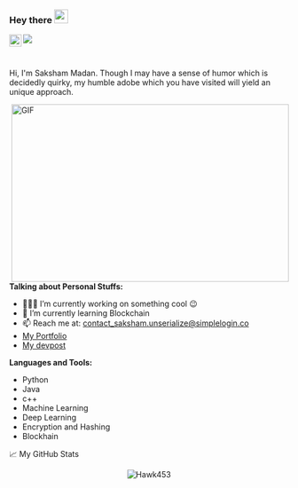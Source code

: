 ### Hey there <img src="https://media.giphy.com/media/hvRJCLFzcasrR4ia7z/giphy.gif" width="25px">
<a href="https://www.linkedin.com/in/sakshammadan/">
  <img align="left" alt="Saksham's LinkedIN" width="22px" src="https://raw.githubusercontent.com/peterthehan/peterthehan/master/assets/linkedin.svg" />
</a>

![](https://visitor-badge.glitch.me/badge?page_id=Hawk453.Hawk453)

<br />

Hi, I'm Saksham Madan. Though I may have a sense of humor which is decidedly quirky, my humble adobe which you have visited will yield an unique approach.

  <img align="right" alt="GIF" src="https://github.com/abhisheknaiidu/abhisheknaiidu/blob/master/code.gif?raw=true" width="500" height="320" />
  
**Talking about Personal Stuffs:**

- 👨🏽‍💻 I’m currently working on something cool :wink:
- 🌱 I’m currently learning Blockchain 
- 📫 Reach me at: contact_saksham.unserialize@simplelogin.co
- [My Portfolio](https://hawk453.github.io/)
- [My devpost](https://devpost.com/Hawk453)

**Languages and Tools:**  

- Python
- Java
- c++
- Machine Learning
- Deep Learning
- Encryption and Hashing
- Blockhain


📈 My GitHub Stats

<p align="center"> <img src="https://github-readme-stats.vercel.app/api?username=Hawk453&show_icons=true&theme=gotham" alt="Hawk453" />




